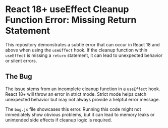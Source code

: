 # React 18+ useEffect Cleanup Function Error: Missing Return Statement

This repository demonstrates a subtle error that can occur in React 18 and above when using the `useEffect` hook.  If the cleanup function within `useEffect` is missing a `return` statement, it can lead to unexpected behavior or silent errors.

## The Bug

The issue stems from an incomplete cleanup function in a `useEffect` hook.  React 18+ will throw an error in strict mode.  Strict mode helps catch unexpected behavior but may not always provide a helpful error message.

The `bug.js` file showcases this error.  Running this code might not immediately show obvious problems, but it can lead to memory leaks or unintended side effects if cleanup logic is required.